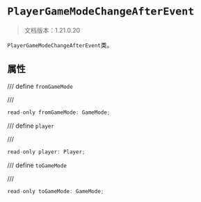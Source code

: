 # `PlayerGameModeChangeAfterEvent`

> 文档版本：1.21.0.20

`PlayerGameModeChangeAfterEvent`类。

## 属性

/// define
`fromGameMode`


///

```js
read-only fromGameMode: GameMode;
```


/// define
`player`


///

```js
read-only player: Player;
```


/// define
`toGameMode`


///

```js
read-only toGameMode: GameMode;
```

